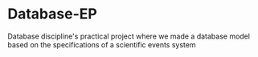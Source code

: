 # Database-EP
Database discipline's practical project where we made a database model based on the specifications of a scientific events system

